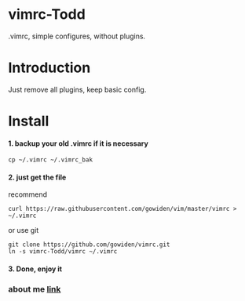 vimrc-Todd
==============

.vimrc, simple configures, without plugins.

# Introduction

Just remove all plugins, keep basic config.

# Install

#### 1. backup your old .vimrc if it is necessary

```
cp ~/.vimrc ~/.vimrc_bak
```

#### 2. just get the file

recommend
```
curl https://raw.githubusercontent.com/gowiden/vim/master/vimrc > ~/.vimrc
```
or  use git

```
git clone https://github.com/gowiden/vimrc.git
ln -s vimrc-Todd/vimrc ~/.vimrc
```

#### 3. Done, enjoy it



### about me [link](https://about.me/vimer)

